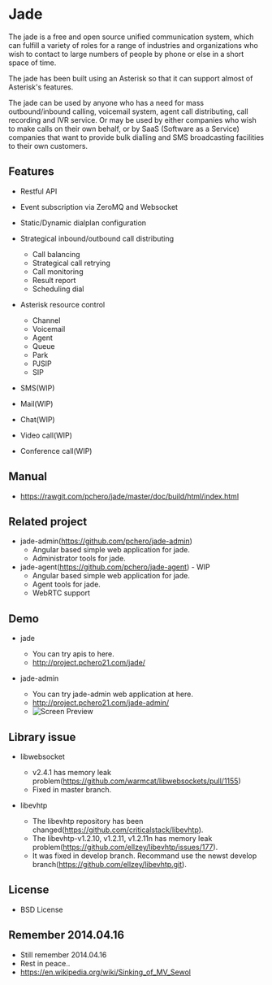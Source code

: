 Jade
====
The jade is a free and open source unified communication system, which can fulfill a variety of roles for a range of industries and organizations who wish to contact to large numbers of people by phone or else in a short space of time.

The jade has been built using an Asterisk so that it can support almost of Asterisk's features. 

The jade can be used by anyone who has a need for mass outbound/inbound calling, voicemail system, agent call distributing, call recording and IVR service. 
Or may be used by either companies who wish to make calls on their own behalf, or by SaaS (Software as a Service) companies that want to provide bulk dialling and SMS broadcasting facilities to their own customers.

## Features
* Restful API

* Event subscription via ZeroMQ and Websocket

* Static/Dynamic dialplan configuration

* Strategical inbound/outbound call distributing
  * Call balancing
  * Strategical call retrying
  * Call monitoring
  * Result report
  * Scheduling dial

* Asterisk resource control
  * Channel
  * Voicemail
  * Agent
  * Queue
  * Park
  * PJSIP
  * SIP

* SMS(WIP)
* Mail(WIP)
* Chat(WIP)
* Video call(WIP)
* Conference call(WIP)

## Manual
* https://rawgit.com/pchero/jade/master/doc/build/html/index.html

## Related project
* jade-admin(https://github.com/pchero/jade-admin)
  * Angular based simple web application for jade.
  * Administrator tools for jade.
* jade-agent(https://github.com/pchero/jade-agent) - WIP
  * Angular based simple web application for jade.
  * Agent tools for jade.
  * WebRTC support

## Demo
* jade
  * You can try apis to here.
  * http://project.pchero21.com/jade/

* jade-admin
  * You can try jade-admin web application at here.
  * http://project.pchero21.com/jade-admin/
  * ![Screen Preview](https://raw.githubusercontent.com/pchero/jade-admin/master/jade-admin.png)

## Library issue
* libwebsocket
  * v2.4.1 has memory leak problem(https://github.com/warmcat/libwebsockets/pull/1155)
  * Fixed in master branch.

* libevhtp
  * The libevhtp repository has been changed(https://github.com/criticalstack/libevhtp).
  * The libevhtp-v1.2.10, v1.2.11, v1.2.11n has memory leak problem(https://github.com/ellzey/libevhtp/issues/177).
  * It was fixed in develop branch. Recommand use the newst develop branch(https://github.com/ellzey/libevhtp.git).

## License
* BSD License

## Remember 2014.04.16
* Still remember 2014.04.16
* Rest in peace..
* https://en.wikipedia.org/wiki/Sinking_of_MV_Sewol
